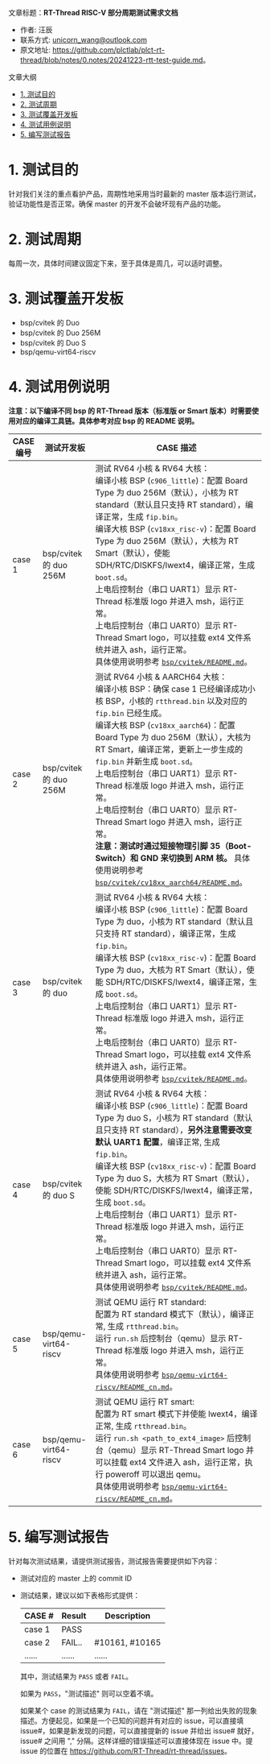 文章标题：**RT-Thread RISC-V 部分周期测试需求文档**

- 作者: 汪辰
- 联系方式: <unicorn_wang@outlook.com>
- 原文地址: <https://github.com/plctlab/plct-rt-thread/blob/notes/0.notes/20241223-rtt-test-guide.md>。

文章大纲

<!-- TOC -->

- [1. 测试目的](#1-测试目的)
- [2. 测试周期](#2-测试周期)
- [3. 测试覆盖开发板](#3-测试覆盖开发板)
- [4. 测试用例说明](#4-测试用例说明)
- [5. 编写测试报告](#5-编写测试报告)

<!-- /TOC -->

# 1. 测试目的

针对我们关注的重点看护产品，周期性地采用当时最新的 master 版本运行测试，验证功能性是否正常。确保 master 的开发不会破坏现有产品的功能。

# 2. 测试周期

每周一次，具体时间建议固定下来，至于具体是周几，可以适时调整。

# 3. 测试覆盖开发板

- bsp/cvitek 的 Duo
- bsp/cvitek 的 Duo 256M
- bsp/cvitek 的 Duo S
- bsp/qemu-virt64-riscv

# 4. 测试用例说明

**注意：以下编译不同 bsp 的 RT-Thread 版本（标准版 or Smart 版本）时需要使用对应的编译工具链。具体参考对应 bsp 的 README 说明。**

| CASE 编号 | 测试开发板            | CASE 描述 |
|-----------|-----------------------|-----------|
|case 1     |bsp/cvitek 的 duo 256M |测试 RV64 小核 & RV64 大核：</br>编译小核 BSP (`c906_little`)：配置 Board Type 为 duo 256M（默认），小核为 RT standard（默认且只支持 RT standard），编译正常，生成 `fip.bin`。</br>编译大核 BSP (`cv18xx_risc-v`)：配置 Board Type 为 duo 256M（默认），大核为 RT Smart（默认），使能 SDH/RTC/DISKFS/lwext4，编译正常，生成 `boot.sd`。</br>上电后控制台（串口 UART1）显示 RT-Thread 标准版 logo 并进入 msh，运行正常。</br>上电后控制台（串口 UART0）显示 RT-Thread Smart logo，可以挂载 ext4 文件系统并进入 ash，运行正常。</br>具体使用说明参考 [`bsp/cvitek/README.md`][1]。|
|case 2     |bsp/cvitek 的 duo 256M |测试 RV64 小核 & AARCH64 大核：</br>编译小核 BSP：确保 case 1 已经编译成功小核 BSP，小核的 `rtthread.bin` 以及对应的 `fip.bin` 已经生成。</br>编译大核 BSP (`cv18xx_aarch64`)：配置 Board Type 为 duo 256M（默认），大核为 RT Smart，编译正常，更新上一步生成的 `fip.bin` 并新生成 `boot.sd`。</br>上电后控制台（串口 UART1）显示 RT-Thread 标准版 logo 并进入 msh，运行正常。</br>上电后控制台（串口 UART0）显示 RT-Thread Smart logo 并进入 msh，运行正常。</br>**注意：测试时通过短接物理引脚 35（Boot-Switch）和 GND 来切换到 ARM 核。** 具体使用说明参考 [`bsp/cvitek/cv18xx_aarch64/README.md`][3]。|
|case 3     |bsp/cvitek 的 duo      |测试 RV64 小核 & RV64 大核：</br>编译小核 BSP (`c906_little`)：配置 Board Type 为 duo，小核为 RT standard（默认且只支持 RT standard），编译正常，生成 `fip.bin`。</br>编译大核 BSP (`cv18xx_risc-v`)：配置 Board Type 为 duo，大核为 RT Smart（默认），使能 SDH/RTC/DISKFS/lwext4，编译正常，生成 `boot.sd`。</br>上电后控制台（串口 UART1）显示 RT-Thread 标准版 logo 并进入 msh，运行正常。</br>上电后控制台（串口 UART0）显示 RT-Thread Smart logo，可以挂载 ext4 文件系统并进入 ash，运行正常。</br>具体使用说明参考 [`bsp/cvitek/README.md`][1]。|
|case 4     |bsp/cvitek 的 duo S    |测试 RV64 小核 & RV64 大核：</br>编译小核 BSP (`c906_little`)：配置 Board Type 为 duo S，小核为 RT standard（默认且只支持 RT standard），**另外注意需要改变默认 UART1 配置**，编译正常, 生成 `fip.bin`。</br>编译大核 BSP (`cv18xx_risc-v`)：配置 Board Type 为 duo S，大核为 RT Smart（默认），使能 SDH/RTC/DISKFS/lwext4，编译正常，生成 `boot.sd`。</br>上电后控制台（串口 UART1）显示 RT-Thread 标准版 logo 并进入 msh，运行正常。</br>上电后控制台（串口 UART0）显示 RT-Thread Smart logo，可以挂载 ext4 文件系统并进入 ash，运行正常。</br>具体使用说明参考 [`bsp/cvitek/README.md`][1]。|
|case 5     |bsp/qemu-virt64-riscv  |测试 QEMU 运行 RT standard: </br>配置为 RT standard 模式下（默认），编译正常, 生成 `rtthread.bin`。</br>运行 `run.sh` 后控制台（qemu）显示 RT-Thread 标准版 logo 并进入 msh，运行正常。</br>具体使用说明参考 [`bsp/qemu-virt64-riscv/README_cn.md`][2]。|
|case 6     |bsp/qemu-virt64-riscv  |测试 QEMU 运行 RT smart: </br>配置为 RT smart 模式下并使能 lwext4，编译正常, 生成 `rtthread.bin`。</br>运行 `run.sh <path_to_ext4_image>` 后控制台（qemu）显示 RT-Thread Smart logo 并可以挂载 ext4 文件进入 ash，运行正常，执行 poweroff 可以退出 qemu。</br>具体使用说明参考 [`bsp/qemu-virt64-riscv/README_cn.md`][2]。|

# 5. 编写测试报告

针对每次测试结果，请提供测试报告，测试报告需要提供如下内容：

- 测试对应的 master 上的 commit ID

- 测试结果，建议以如下表格形式提供：

  | CASE #    | Result   | Description |
  |-----------|----------|-------------|
  | case 1    | PASS     |             |
  | case 2    | FAIL..   | #10161, #10165 |
  | ......    | ......   | ......      |

  其中，测试结果为 `PASS` 或者 `FAIL`。

  如果为 `PASS`，"测试描述" 则可以空着不填。

  如果某个 case 的测试结果为 `FAIL`，请在 "测试描述" 那一列给出失败的现象描述。方便起见，如果是一个已知的问题并有对应的 issue，可以直接填 issue#，如果是新发现的问题，可以直接提新的 issue 并给出 issue# 就好，issue# 之间用 "," 分隔。这样详细的错误描述可以直接体现在 issue 中。提 issue 的位置在 <https://github.com/RT-Thread/rt-thread/issues>。

[1]:https://github.com/RT-Thread/rt-thread/blob/master/bsp/cvitek/README.md
[2]:https://github.com/RT-Thread/rt-thread/blob/master/bsp/qemu-virt64-riscv/README_cn.md
[3]:https://github.com/RT-Thread/rt-thread/blob/master/bsp/cvitek/cv18xx_aarch64/README.md